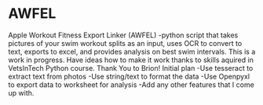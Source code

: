 # AWFEL
Apple Workout Fitness Export Linker (AWFEL) -python script that takes pictures of your swim workout splits as an input, uses OCR to convert to text, exports to excel, and provides analysis on best swim intervals.
This is a work in progress.  Have ideas how to make it work thanks to skills aquired in VetsInTech Python course.  Thank You to Brion!
Initial plan
-Use tesseract to extract text from photos
-Use string/text to format the data
-Use Openpyxl to export data to worksheet for analysis
-Add any other features that I come up with.
